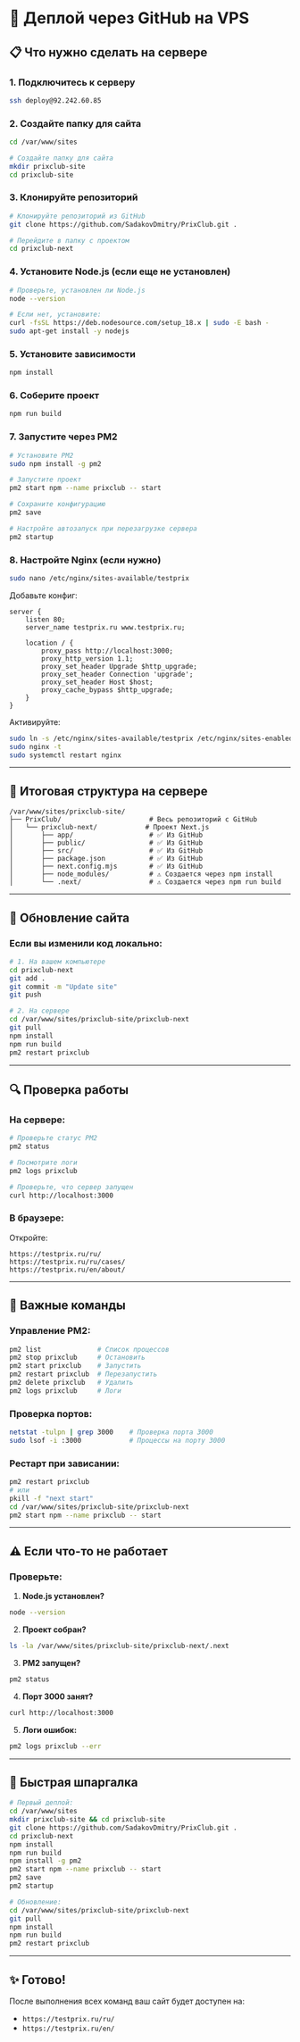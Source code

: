 # 🚀 Деплой через GitHub на VPS

## 📋 Что нужно сделать на сервере

### 1. Подключитесь к серверу

```bash
ssh deploy@92.242.60.85
```

### 2. Создайте папку для сайта

```bash
cd /var/www/sites

# Создайте папку для сайта
mkdir prixclub-site
cd prixclub-site
```

### 3. Клонируйте репозиторий

```bash
# Клонируйте репозиторий из GitHub
git clone https://github.com/SadakovDmitry/PrixClub.git .

# Перейдите в папку с проектом
cd prixclub-next
```

### 4. Установите Node.js (если еще не установлен)

```bash
# Проверьте, установлен ли Node.js
node --version

# Если нет, установите:
curl -fsSL https://deb.nodesource.com/setup_18.x | sudo -E bash -
sudo apt-get install -y nodejs
```

### 5. Установите зависимости

```bash
npm install
```

### 6. Соберите проект

```bash
npm run build
```

### 7. Запустите через PM2

```bash
# Установите PM2
sudo npm install -g pm2

# Запустите проект
pm2 start npm --name prixclub -- start

# Сохраните конфигурацию
pm2 save

# Настройте автозапуск при перезагрузке сервера
pm2 startup
```

### 8. Настройте Nginx (если нужно)

```bash
sudo nano /etc/nginx/sites-available/testprix
```

Добавьте конфиг:

```nginx
server {
    listen 80;
    server_name testprix.ru www.testprix.ru;

    location / {
        proxy_pass http://localhost:3000;
        proxy_http_version 1.1;
        proxy_set_header Upgrade $http_upgrade;
        proxy_set_header Connection 'upgrade';
        proxy_set_header Host $host;
        proxy_cache_bypass $http_upgrade;
    }
}
```

Активируйте:

```bash
sudo ln -s /etc/nginx/sites-available/testprix /etc/nginx/sites-enabled/
sudo nginx -t
sudo systemctl restart nginx
```

---

## 📂 Итоговая структура на сервере

```
/var/www/sites/prixclub-site/
├── PrixClub/                      # Весь репозиторий с GitHub
│   └── prixclub-next/            # Проект Next.js
│       ├── app/                   # ✅ Из GitHub
│       ├── public/                # ✅ Из GitHub
│       ├── src/                   # ✅ Из GitHub
│       ├── package.json           # ✅ Из GitHub
│       ├── next.config.mjs        # ✅ Из GitHub
│       ├── node_modules/          # ⚠️ Создается через npm install
│       └── .next/                 # ⚠️ Создается через npm run build
```

---

## 🔄 Обновление сайта

### Если вы изменили код локально:

```bash
# 1. На вашем компьютере
cd prixclub-next
git add .
git commit -m "Update site"
git push

# 2. На сервере
cd /var/www/sites/prixclub-site/prixclub-next
git pull
npm install
npm run build
pm2 restart prixclub
```

---

## 🔍 Проверка работы

### На сервере:

```bash
# Проверьте статус PM2
pm2 status

# Посмотрите логи
pm2 logs prixclub

# Проверьте, что сервер запущен
curl http://localhost:3000
```

### В браузере:

Откройте:
```
https://testprix.ru/ru/
https://testprix.ru/ru/cases/
https://testprix.ru/en/about/
```

---

## 🎯 Важные команды

### Управление PM2:

```bash
pm2 list              # Список процессов
pm2 stop prixclub     # Остановить
pm2 start prixclub    # Запустить
pm2 restart prixclub  # Перезапустить
pm2 delete prixclub   # Удалить
pm2 logs prixclub     # Логи
```

### Проверка портов:

```bash
netstat -tulpn | grep 3000    # Проверка порта 3000
sudo lsof -i :3000            # Процессы на порту 3000
```

### Рестарт при зависании:

```bash
pm2 restart prixclub
# или
pkill -f "next start"
cd /var/www/sites/prixclub-site/prixclub-next
pm2 start npm --name prixclub -- start
```

---

## ⚠️ Если что-то не работает

### Проверьте:

1. **Node.js установлен?**
```bash
node --version
```

2. **Проект собран?**
```bash
ls -la /var/www/sites/prixclub-site/prixclub-next/.next
```

3. **PM2 запущен?**
```bash
pm2 status
```

4. **Порт 3000 занят?**
```bash
curl http://localhost:3000
```

5. **Логи ошибок:**
```bash
pm2 logs prixclub --err
```

---

## 📝 Быстрая шпаргалка

```bash
# Первый деплой:
cd /var/www/sites
mkdir prixclub-site && cd prixclub-site
git clone https://github.com/SadakovDmitry/PrixClub.git .
cd prixclub-next
npm install
npm run build
npm install -g pm2
pm2 start npm --name prixclub -- start
pm2 save
pm2 startup

# Обновление:
cd /var/www/sites/prixclub-site/prixclub-next
git pull
npm install
npm run build
pm2 restart prixclub
```

---

## ✨ Готово!

После выполнения всех команд ваш сайт будет доступен на:
- `https://testprix.ru/ru/`
- `https://testprix.ru/en/`

